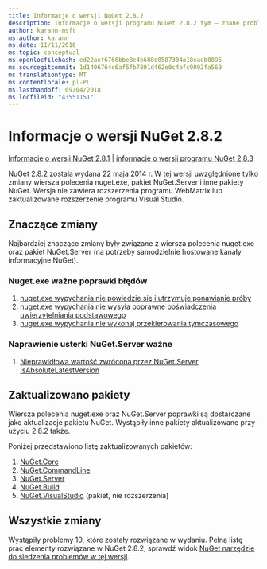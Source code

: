 ```yaml
---
title: Informacje o wersji NuGet 2.8.2
description: Informacje o wersji programu NuGet 2.8.2 tym — znane problemy, poprawki, funkcje dodane i DCRs.
author: karann-msft
ms.author: karann
ms.date: 11/11/2016
ms.topic: conceptual
ms.openlocfilehash: ed22aef6766bbe8e4b688e0587304a18eaeb8895
ms.sourcegitcommit: 1d1406764c6af5fb7801d462e0c4afc9092fa569
ms.translationtype: MT
ms.contentlocale: pl-PL
ms.lasthandoff: 09/04/2018
ms.locfileid: "43551151"
---
```

# <a name="nuget-282-release-notes"></a>Informacje o wersji NuGet 2.8.2

[Informacje o wersji NuGet 2.8.1](../release-notes/nuget-2.8.1.md) | [informacje o wersji programu NuGet 2.8.3](../release-notes/nuget-2.8.3.md)

NuGet 2.8.2 została wydana 22 maja 2014 r.  W tej wersji uwzględnione tylko zmiany wiersza polecenia nuget.exe, pakiet NuGet.Server i inne pakiety NuGet.  Wersja nie zawiera rozszerzenia programu WebMatrix lub zaktualizowane rozszerzenie programu Visual Studio.

## <a name="notable-updates"></a>Znaczące zmiany

Najbardziej znaczące zmiany były związane z wiersza polecenia nuget.exe oraz pakiet NuGet.Server (na potrzeby samodzielnie hostowane kanały informacyjne NuGet).

### <a name="important-nugetexe-bug-fixes"></a>Nuget.exe ważne poprawki błędów

1. [nuget.exe wypychania nie powiedzie się i utrzymuje ponawianie próby](https://nuget.codeplex.com/workitem/4000)
1. [nuget.exe wypychania nie wysyła poprawne poświadczenia uwierzytelniania podstawowego](https://nuget.codeplex.com/workitem/4109)
1. [nuget.exe wypychania nie wykonaj przekierowania tymczasowego](https://nuget.codeplex.com/workitem/4050)

### <a name="important-nugetserver-bug-fix"></a>Naprawienie usterki NuGet.Server ważne

1. [Nieprawidłowa wartość zwrócona przez NuGet.Server IsAbsoluteLatestVersion](https://nuget.codeplex.com/workitem/4147)

## <a name="packages-updated"></a>Zaktualizowano pakiety

Wiersza polecenia nuget.exe oraz NuGet.Server poprawki są dostarczane jako aktualizacje pakietu NuGet.  Wystąpiły inne pakiety aktualizowane przy użyciu 2.8.2 także.

Poniżej przedstawiono listę zaktualizowanych pakietów:

1. [NuGet.Core](https://www.nuget.org/packages/NuGet.Core/)
1. [NuGet.CommandLine](https://www.nuget.org/packages/NuGet.CommandLine/)
1. [NuGet.Server](https://www.nuget.org/packages/NuGet.Server/)
1. [NuGet.Build](https://www.nuget.org/packages/NuGet.Build/)
1. [NuGet.VisualStudio](https://www.nuget.org/packages/NuGet.VisualStudio/) (pakiet, nie rozszerzenia)

## <a name="all-changes"></a>Wszystkie zmiany
Wystąpiły problemy 10, które zostały rozwiązane w wydaniu. Pełną listę prac elementy rozwiązane w NuGet 2.8.2, sprawdź widok [NuGet narzędzie do śledzenia problemów w tej wersji](https://nuget.codeplex.com/workitem/list/advanced?keyword=&status=All&type=All&priority=All&release=NuGet%202.8.2&assignedTo=All&component=All&sortField=LastUpdatedDate&sortDirection=Descending&page=0&reasonClosed=All).
